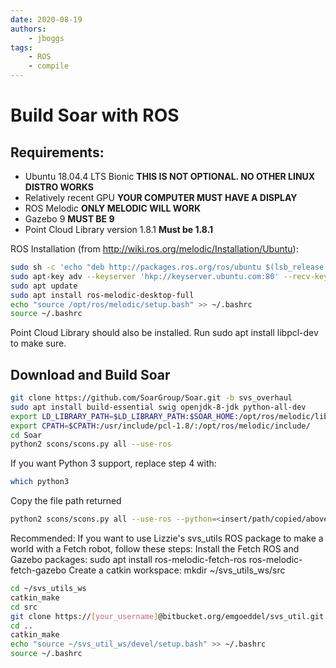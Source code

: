 ```yaml
---
date: 2020-08-19 
authors: 
    - jboggs
tags:
    - ROS
    - compile
---
```


<!-- markdown-link-check-disable-next-line -->
<!-- old URL: https://soar.eecs.umich.edu/forum/help/sml/287-build-soar-with-ros -->

# Build Soar with ROS

## Requirements:

- Ubuntu 18.04.4 LTS Bionic **THIS IS NOT OPTIONAL. NO OTHER LINUX DISTRO WORKS**
- Relatively recent GPU **YOUR COMPUTER MUST HAVE A DISPLAY**
- ROS Melodic **ONLY MELODIC WILL WORK**
- Gazebo 9 **MUST BE 9**
- Point Cloud Library version 1.8.1 **Must be 1.8.1**

ROS Installation (from <http://wiki.ros.org/melodic/Installation/Ubuntu>):

```Bash
sudo sh -c 'echo "deb http://packages.ros.org/ros/ubuntu $(lsb_release -sc) main" > /etc/apt/sources.list.d/ros-latest.list'
sudo apt-key adv --keyserver 'hkp://keyserver.ubuntu.com:80' --recv-key C1CF6E31E6BADE8868B172B4F42ED6FBAB17C654
sudo apt update
sudo apt install ros-melodic-desktop-full
echo "source /opt/ros/melodic/setup.bash" >> ~/.bashrc
source ~/.bashrc
```

Point Cloud Library should also be installed. Run sudo apt install libpcl-dev to make sure.

## Download and Build Soar 

```Bash
git clone https://github.com/SoarGroup/Soar.git -b svs_overhaul
sudo apt install build-essential swig openjdk-8-jdk python-all-dev
export LD_LIBRARY_PATH=$LD_LIBRARY_PATH:$SOAR_HOME:/opt/ros/melodic/lib/
export CPATH=$CPATH:/usr/include/pcl-1.8/:/opt/ros/melodic/include/
cd Soar
python2 scons/scons.py all --use-ros
```

If you want Python 3 support, replace step 4 with:

```Bash
which python3
```

Copy the file path returned
```Bash
python2 scons/scons.py all --use-ros --python=<insert/path/copied/above>
```

Recommended: If you want to use Lizzie's svs_utils ROS package to make a world
with a Fetch robot, follow these steps: Install the Fetch ROS and Gazebo
packages: sudo apt install ros-melodic-fetch-ros ros-melodic-fetch-gazebo Create
a catkin workspace: mkdir ~/svs_utils_ws/src

```Bash
cd ~/svs_utils_ws
catkin_make
cd src
git clone https://[your_username]@bitbucket.org/emgoeddel/svs_util.git (Ask Lizzie for access to the Bitbucket)
cd ..
catkin_make
echo "source ~/svs_util_ws/devel/setup.bash" >> ~/.bashrc
source ~/.bashrc
```

